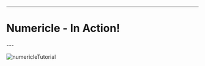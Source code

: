 
---
<p alighn="center">
  <h1> Numericle - In Action! </h1>
</p>
---


![numericleTutorial](https://user-images.githubusercontent.com/94589529/191881610-76ee98e3-14c4-43b6-9682-74cfd6478531.gif)


